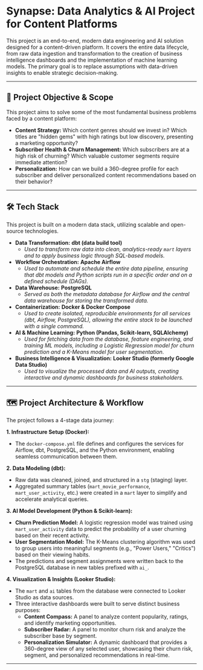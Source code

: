 # Synapse: Data Analytics & AI Project for Content Platforms

This project is an end-to-end, modern data engineering and AI solution designed for a content-driven platform. It covers the entire data lifecycle, from raw data ingestion and transformation to the creation of business intelligence dashboards and the implementation of machine learning models. The primary goal is to replace assumptions with data-driven insights to enable strategic decision-making.

---

## 🎯 Project Objective & Scope

This project aims to solve some of the most fundamental business problems faced by a content platform:

*   **Content Strategy:** Which content genres should we invest in? Which titles are "hidden gems" with high ratings but low discovery, presenting a marketing opportunity?
*   **Subscriber Health & Churn Management:** Which subscribers are at a high risk of churning? Which valuable customer segments require immediate attention?
*   **Personalization:** How can we build a 360-degree profile for each subscriber and deliver personalized content recommendations based on their behavior?

---

## 🛠️ Tech Stack

This project is built on a modern data stack, utilizing scalable and open-source technologies.

*   **Data Transformation:** **dbt (data build tool)**
    *   *Used to transform raw data into clean, analytics-ready `mart` layers and to apply business logic through SQL-based models.*
*   **Workflow Orchestration:** **Apache Airflow**
    *   *Used to automate and schedule the entire data pipeline, ensuring that dbt models and Python scripts run in a specific order and on a defined schedule (DAGs).*
*   **Data Warehouse:** **PostgreSQL**
    *   *Served as both the metadata database for Airflow and the central data warehouse for storing the transformed data.*
*   **Containerization:** **Docker & Docker Compose**
    *   *Used to create isolated, reproducible environments for all services (dbt, Airflow, PostgreSQL), allowing the entire stack to be launched with a single command.*
*   **AI & Machine Learning:** **Python (Pandas, Scikit-learn, SQLAlchemy)**
    *   *Used for fetching data from the database, feature engineering, and training ML models, including a Logistic Regression model for churn prediction and a K-Means model for user segmentation.*
*   **Business Intelligence & Visualization:** **Looker Studio (formerly Google Data Studio)**
    *   *Used to visualize the processed data and AI outputs, creating interactive and dynamic dashboards for business stakeholders.*

---

## 🗺️ Project Architecture & Workflow

The project follows a 4-stage data journey:

**1. Infrastructure Setup (Docker):**
   * The `docker-compose.yml` file defines and configures the services for Airflow, dbt, PostgreSQL, and the Python environment, enabling seamless communication between them.

**2. Data Modeling (dbt):**
   * Raw data was cleaned, joined, and structured in a `stg` (staging) layer.
   * Aggregated summary tables (`mart_movie_performance`, `mart_user_activity`, etc.) were created in a `mart` layer to simplify and accelerate analytical queries.

**3. AI Model Development (Python & Scikit-learn):**
   * **Churn Prediction Model:** A logistic regression model was trained using `mart_user_activity` data to predict the probability of a user churning based on their recent activity.
   * **User Segmentation Model:** The K-Means clustering algorithm was used to group users into meaningful segments (e.g., "Power Users," "Critics") based on their viewing habits.
   * The predictions and segment assignments were written back to the PostgreSQL database in new tables prefixed with `ai_`.

**4. Visualization & Insights (Looker Studio):**
   * The `mart` and `ai` tables from the database were connected to Looker Studio as data sources.
   * Three interactive dashboards were built to serve distinct business purposes:
     * **Content Compass:** A panel to analyze content popularity, ratings, and identify marketing opportunities.
     * **Subscriber Radar:** A panel to monitor churn risk and analyze the subscriber base by segment.
     * **Personalization Simulator:** A dynamic dashboard that provides a 360-degree view of any selected user, showcasing their churn risk, segment, and personalized recommendations in real-time.

---


 
